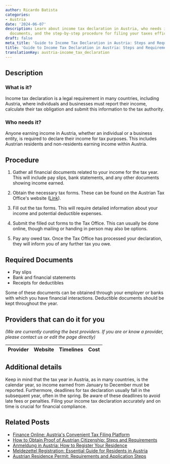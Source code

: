 ```yaml
---
author: Ricardo Batista
categories:
- Austria
date: '2024-06-07'
description: Learn about income tax declaration in Austria, who needs it, required
  documents, and the step-by-step procedure for filing your taxes efficiently.
draft: false
meta_title: 'Guide to Income Tax Declaration in Austria: Steps and Requirements'
title: 'Guide to Income Tax Declaration in Austria: Steps and Requirements'
translationKey: austria-income_tax_declaration
---
```


## Description
### What is it?
Income tax declaration is a legal requirement in many countries, including Austria, where individuals and businesses must report their income, calculate their tax obligation and submit this information to the tax authority.

### Who needs it?
Anyone earning income in Austria, whether an individual or a business entity, is required to declare their income for tax purposes. This includes Austrian residents and non-residents earning income within Austria.

## Procedure

1. Gather all financial documents related to your income for the tax year. This will include pay slips, bank statements, and any other documents showing income earned.

2. Obtain the necessary tax forms. These can be found on the Austrian Tax Office's website ([Link](https://www.bmf.gv.at/)).

3. Fill out the tax forms. This will require detailed information about your income and potential deductible expenses.

4. Submit the filled out forms to the Tax Office. This can usually be done online, though mailing or handing in person may also be options.

5. Pay any owed tax. Once the Tax Office has processed your declaration, they will inform you of any further tax you owe.

## Required Documents
- Pay slips
- Bank and financial statements
- Receipts for deductibles

Some of these documents can be obtained through your employer or banks with which you have financial interactions. Deductible documents should be kept throughout the year.

## Providers that can do it for you

_(We are currently curating the best providers. If you are or know a provider, please contact us or edit the page directly)_

| Provider        |     Website     |     Timelines    |       Cost      |
| :-------------: | :-------------: |  :-------------: | :-------------: |

## Additional details
Keep in mind that the tax year in Austria, as in many countries, is the calendar year, so income earned from January to December must be reported. Furthermore, deadlines for tax declaration usually fall in the subsequent year, often in the spring. Be aware of these deadlines to avoid late fees or penalties. Filing your income tax declaration accurately and on time is crucial for financial compliance.
## Related Posts

- [Finance Online: Austria's Convenient Tax Filing Platform](https://tramitit.com/guides/austria/finance_online_registration/)
- [How to Obtain Proof of Austrian Citizenship: Steps and Requirements](https://tramitit.com/guides/austria/proof_of_citizenship/)
- [Anmeldung in Austria: How to Register Your Residence](https://tramitit.com/guides/austria/registration_information/)
- [Meldezettel Registration: Essential Guide for Residents in Austria](https://tramitit.com/guides/austria/reporting_obligation/)
- [Austrian Residence Permit: Requirements and Application Steps](https://tramitit.com/guides/austria/residence_permit_application/)